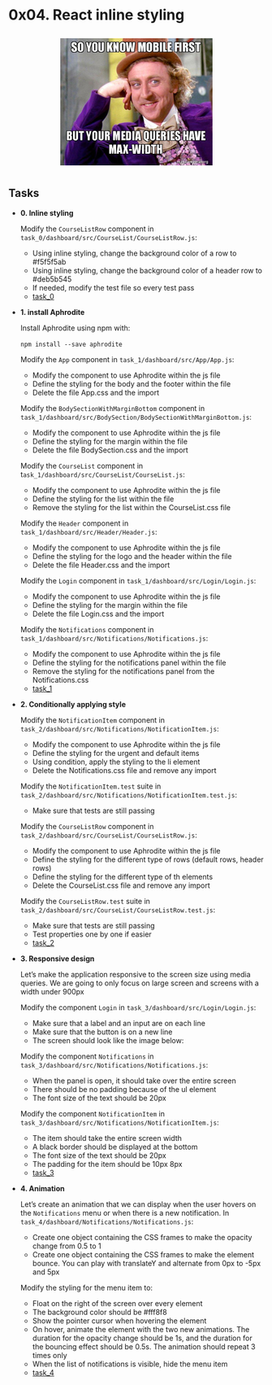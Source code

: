 # 0x04. React inline styling

<p align="center">
    <img src="./project-meme.jpg"
        alt=""
        width="300"
        style="padding: 10px"
    >
</p>

## Tasks

- **0. Inline styling**

  Modify the `CourseListRow` component in `task_0/dashboard/src/CourseList/CourseListRow.js`:

  - Using inline styling, change the background color of a row to #f5f5f5ab
  - Using inline styling, change the background color of a header row to #deb5b545
  - If needed, modify the test file so every test pass
  - [task_0](./task_0/)

- **1. install Aphrodite**

  Install Aphrodite using npm with:

  `npm install --save aphrodite`

  Modify the `App` component in `task_1/dashboard/src/App/App.js`:

  - Modify the component to use Aphrodite within the js file
  - Define the styling for the body and the footer within the file
  - Delete the file App.css and the import

  Modify the `BodySectionWithMarginBottom` component in `task_1/dashboard/src/BodySection/BodySectionWithMarginBottom.js`:

  - Modify the component to use Aphrodite within the js file
  - Define the styling for the margin within the file
  - Delete the file BodySection.css and the import

  Modify the `CourseList` component in t`ask_1/dashboard/src/CourseList/CourseList.js`:

  - Modify the component to use Aphrodite within the js file
  - Define the styling for the list within the file
  - Remove the styling for the list within the CourseList.css file

  Modify the `Header` component in `task_1/dashboard/src/Header/Header.js`:

  - Modify the component to use Aphrodite within the js file
  - Define the styling for the logo and the header within the file
  - Delete the file Header.css and the import

  Modify the `Login` component in `task_1/dashboard/src/Login/Login.js`:

  - Modify the component to use Aphrodite within the js file
  - Define the styling for the margin within the file
  - Delete the file Login.css and the import

  Modify the `Notifications` component in `task_1/dashboard/src/Notifications/Notifications.js`:

  - Modify the component to use Aphrodite within the js file
  - Define the styling for the notifications panel within the file
  - Remove the styling for the notifications panel from the Notifications.css
  - [task_1](./task_1/)

- **2. Conditionally applying style**

  Modify the `NotificationItem` component in `task_2/dashboard/src/Notifications/NotificationItem.js`:

  - Modify the component to use Aphrodite within the js file
  - Define the styling for the urgent and default items
  - Using condition, apply the styling to the li element
  - Delete the Notifications.css file and remove any import

  Modify the `NotificationItem.test` suite in `task_2/dashboard/src/Notifications/NotificationItem.test.js`:

  - Make sure that tests are still passing

  Modify the `CourseListRow` component in `task_2/dashboard/src/CourseList/CourseListRow.js`:

  - Modify the component to use Aphrodite within the js file
  - Define the styling for the different type of rows (default rows, header rows)
  - Define the styling for the different type of th elements
  - Delete the CourseList.css file and remove any import

  Modify the `CourseListRow.test` suite in `task_2/dashboard/src/CourseList/CourseListRow.test.js`:

  - Make sure that tests are still passing
  - Test properties one by one if easier
  - [task_2](./task_2/)

- **3. Responsive design**

  Let’s make the application responsive to the screen size using media queries. We are going to only focus on large screen and screens with a width under 900px

  Modify the component `Login` in `task_3/dashboard/src/Login/Login.js`:

  - Make sure that a label and an input are on each line
  - Make sure that the button is on a new line
  - The screen should look like the image below:

  Modify the component `Notifications` in `task_3/dashboard/src/Notifications/Notifications.js`:

  - When the panel is open, it should take over the entire screen
  - There should be no padding because of the ul element
  - The font size of the text should be 20px

  Modify the component `NotificationItem` in `task_3/dashboard/src/Notifications/NotificationItem.js`:

  - The item should take the entire screen width
  - A black border should be displayed at the bottom
  - The font size of the text should be 20px
  - The padding for the item should be 10px 8px
  - [task_3](./task_3/)

- **4. Animation**

  Let’s create an animation that we can display when the user hovers on the `Notifications` menu or when there is a new notification. In `task_4/dashboard/Notifications/Notifications.js`:

  - Create one object containing the CSS frames to make the opacity change from 0.5 to 1
  - Create one object containing the CSS frames to make the element bounce. You can play with translateY and alternate from 0px to -5px and 5px

  Modify the styling for the menu item to:

  - Float on the right of the screen over every element
  - The background color should be #fff8f8
  - Show the pointer cursor when hovering the element
  - On hover, animate the element with the two new animations. The duration for the opacity change should be 1s, and the duration for the bouncing effect should be 0.5s. The animation should repeat 3 times only
  - When the list of notifications is visible, hide the menu item
  - [task_4](./task_4/)
